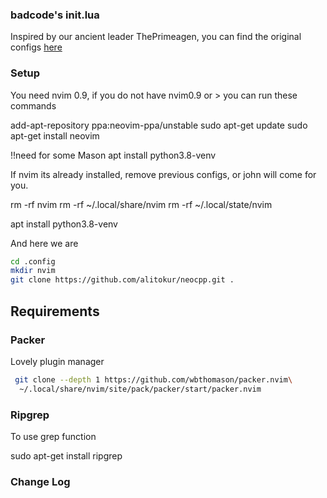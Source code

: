 ### badcode's init.lua
Inspired by our ancient leader ThePrimeagen, you can find the original configs [here](https://github.com/ThePrimeagen/init.lua)

### Setup
You need nvim 0.9, if you do not have nvim0.9 or > you can run these commands

add-apt-repository ppa:neovim-ppa/unstable
sudo apt-get update
sudo apt-get install neovim

!!need for some Mason
apt install python3.8-venv


If nvim its already installed, remove previous configs, or john will come for you.

rm -rf nvim
rm -rf ~/.local/share/nvim
rm -rf ~/.local/state/nvim


apt install python3.8-venv

And here we are
```sh
cd .config
mkdir nvim
git clone https://github.com/alitokur/neocpp.git .
```
## Requirements
### Packer
Lovely plugin manager

```sh
 git clone --depth 1 https://github.com/wbthomason/packer.nvim\
  ~/.local/share/nvim/site/pack/packer/start/packer.nvim
```

### Ripgrep
To use grep function

sudo apt-get install ripgrep

### Change Log
